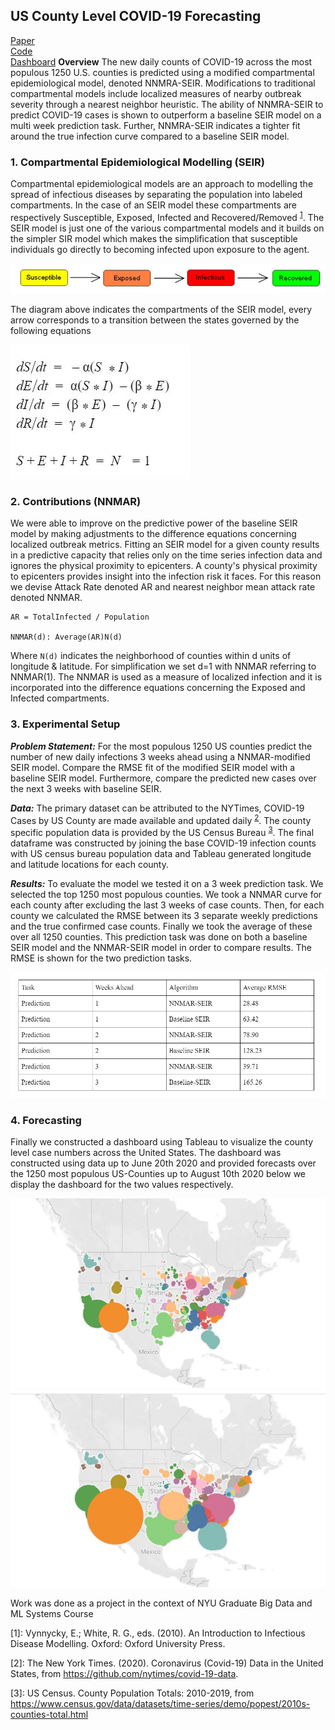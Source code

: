 ## US County Level COVID-19 Forecasting


[Paper](/pdf/CovidPaper.pdf)
<br>
[Code](https://github.com/ls5122/COVID)
<br>
[Dashboard](https://covid-ls.herokuapp.com/)
**Overview** The new daily counts of COVID-19 across the most populous 1250 U.S. counties is predicted using a modified compartmental epidemiological model, denoted NNMRA-SEIR. Modifications to traditional compartmental models include localized measures of nearby outbreak severity through a nearest neighbor heuristic. The ability of NNMRA-SEIR to predict COVID-19 cases is shown to outperform a baseline SEIR model on a multi week prediction task. Further, NNMRA-SEIR indicates a tighter fit around the true infection curve compared to a baseline SEIR model.

### 1. Compartmental Epidemiological Modelling (SEIR)

Compartmental epidemiological models are an approach to modelling the spread of infectious diseases by separating the population into labeled compartments. In the case of an SEIR model these compartments are respectively Susceptible, Exposed, Infected and Recovered/Removed <sup>[1](#seir)</sup>. The SEIR model is just one of the various compartmental models and it builds on the simpler SIR model which makes the simplification that susceptible individuals go directly to becoming infected upon exposure to the agent. 

<img src="images/SEIR.JPG?raw=true"/>

The diagram above indicates the compartments of the SEIR model, every arrow corresponds to a transition between the states governed by the following equations


<img src="images/SEIR_equations.JPG?raw=true"/>


### 2. Contributions (NNMAR)

We were able to improve on the predictive power of the baseline SEIR model by making adjustments to the difference equations concerning localized outbreak metrics. Fitting an SEIR model for a given county results in a predictive capacity that relies only on the time series infection data and ignores the physical proximity to epicenters. A county's physical proximity to epicenters provides insight into the infection risk it faces. For this reason we devise Attack Rate denoted AR and nearest neighbor mean attack rate denoted NNMAR.

```
AR = TotalInfected / Population

NNMAR(d): Average(AR)N(d)
```

Where `N(d)` indicates the neighborhood of counties within d units of longitude & latitude. For simplification we set d=1 with NNMAR referring to NNMAR(1). The NNMAR is used as a measure of localized infection and it is incorporated into the difference equations concerning the Exposed and Infected compartments. 


### 3. Experimental Setup 

***Problem Statement:*** For the most populous 1250 US counties predict the number of new daily infections 3 weeks ahead using a NNMAR-modified SEIR model. Compare the RMSE fit of the modified SEIR model with a baseline SEIR model. Furthermore, compare the predicted new cases over the next 3 weeks with baseline SEIR. 

***Data:*** The primary dataset can be attributed to the NYTimes, COVID-19 Cases by US County are made available and updated daily <sup>[2](#covid)</sup>. The county specific population data is provided by the US Census Bureau <sup>[3](#population)</sup>. The final dataframe was constructed by joining the base COVID-19 infection counts with US census bureau population data and Tableau generated longitude and latitude locations for each county. 

***Results:***  To evaluate the model we tested it on a 3 week prediction task. We selected the top 1250 most populous counties.  We took a NNMAR curve for each county after excluding the last 3 weeks of case counts. Then, for each county we calculated the RMSE between its 3 separate weekly predictions and the true confirmed case counts. Finally we took the average of these over all 1250 counties. This prediction task was done on both a baseline SEIR model and the NNMAR-SEIR model in order to compare results. 
The RMSE is shown for the two prediction tasks. 

<img src="images/CovidResults.JPG?raw=true"/>


### 4. Forecasting

Finally we constructed a dashboard using Tableau to visualize the county level case numbers across the United States. The dashboard was constructed using data up to June 20th 2020 and provided forecasts over the 1250 most populous US-Counties up to August 10th 2020 below we display the dashboard for the two values respectively. 

<img src="images/CovidJune20.JPG?raw=true"/>


<img src="images/CovidAug10.JPG?raw=true"/>



Work was done as a project in the context of NYU Graduate Big Data and ML Systems Course

<a name="seir">[1]</a>: Vynnycky, E.; White, R. G., eds. (2010). An Introduction to Infectious Disease Modelling. Oxford: Oxford University Press.

<a name="covid">[2]</a>:  The New York Times. (2020). Coronavirus (Covid-19) Data in the United States, from https://github.com/nytimes/covid-19-data.

<a name="population">[3]</a>: US Census. County Population Totals: 2010-2019, from https://www.census.gov/data/datasets/time-series/demo/popest/2010s-counties-total.html 
